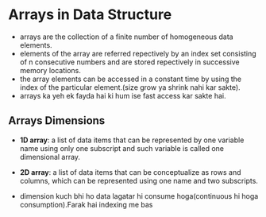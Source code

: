 # Arrays in Data Structure

- arrays are the collection of a finite number of homogeneous data elements.
- elements of the array are referred repectively by an index set consisting of n consecutive numbers and are stored repectively in successive memory locations.
- the array elements can be accessed in a constant time by using the index of the particular element.(size grow ya shrink nahi kar sakte).
- arrays ka yeh ek fayda hai ki hum ise fast access kar sakte hai.

## Arrays Dimensions

- **1D array**: a list of data items that can be represented by one variable name using only one subscript and such variable is called one dimensional array.
- **2D array**: a list of data items that can be conceptualize as rows and columns, which can be represented using one name and two subscripts.

- dimension kuch bhi ho data lagatar hi consume hoga(continuous hi hoga consumption).Farak hai indexing me bas

